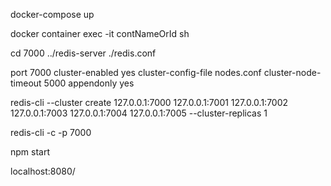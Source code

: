 docker-compose up

docker container exec -it contNameOrId sh

cd 7000
../redis-server ./redis.conf

port 7000
cluster-enabled yes
cluster-config-file nodes.conf
cluster-node-timeout 5000
appendonly yes

redis-cli --cluster create 127.0.0.1:7000 127.0.0.1:7001 127.0.0.1:7002 127.0.0.1:7003 127.0.0.1:7004 127.0.0.1:7005 --cluster-replicas 1

redis-cli -c -p 7000

npm start

localhost:8080/
